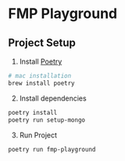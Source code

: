 # FMP Playground

## Project Setup

1. Install [Poetry](https://python-poetry.org/docs/)

```bash
# mac installation
brew install poetry
```

2. Install dependencies

```bash
poetry install
poetry run setup-mongo
```

3. Run Project

```bash
poetry run fmp-playground
```
